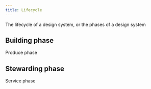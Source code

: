 ```yaml
---
title: Lifecycle
---
```


The lifecycle of a design system, or the phases of a design system

## Building phase

Produce phase

## Stewarding phase

Service phase